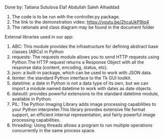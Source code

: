 Done by:
Tatiana Sutulova
Elaf Abdullah Saleh Alhaddad

1. The code is to be run with the controller.py package.
2. The link to the demonstration video: https://youtu.be/2hcaUkP9Iq4
3. The rationale and class diagram may be found in the document folder

External libraries used in our app:
1. ABC: This module provides the infrastructure for defining abstract base classes (ABCs) in Python
2. requests: The requests module allows you to send HTTP requests using Python.The HTTP request returns a 
Response Object with all the response data (content, encoding, status, etc).
3. json: a built-in package, which can be used to work with JSON data.
4. tkinter: the standard Python interface to the Tk GUI toolkit.
5. datetime: a date in Python is not a data type of its own, but we can import a module named datetime to work 
with dates as date objects.
6. dateutil: provides powerful extensions to the standard datetime module, available in Python.
7. PIL: The Python Imaging Library adds image processing capabilities to your Python interpreter.This library provides 
extensive file format support, an efficient internal representation, and fairly powerful image processing capabilities.
8. threading: Using threads allows a program to run multiple operations concurrently in the same process space.
